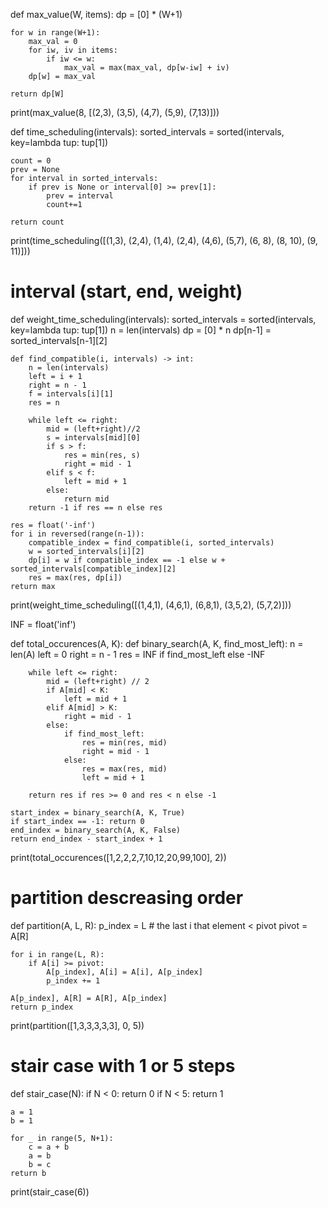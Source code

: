 def max_value(W, items):
    dp = [0] * (W+1)

    for w in range(W+1):
        max_val = 0
        for iw, iv in items:
            if iw <= w:
                max_val = max(max_val, dp[w-iw] + iv)
        dp[w] = max_val
    
    return dp[W]


print(max_value(8, [(2,3), (3,5), (4,7), (5,9), (7,13)]))


def time_scheduling(intervals):
    sorted_intervals = sorted(intervals, key=lambda tup: tup[1])

    count = 0
    prev = None
    for interval in sorted_intervals:
        if prev is None or interval[0] >= prev[1]:
            prev = interval
            count+=1

    return count

print(time_scheduling([(1,3), (2,4), (1,4), (2,4), (4,6), (5,7), (6, 8), (8, 10), (9, 11)]))

# interval (start, end, weight)
def weight_time_scheduling(intervals):
    sorted_intervals = sorted(intervals, key=lambda tup: tup[1])
    n = len(intervals)
    dp = [0] * n
    dp[n-1] = sorted_intervals[n-1][2]

    def find_compatible(i, intervals) -> int: 
        n = len(intervals)
        left = i + 1
        right = n - 1
        f = intervals[i][1]
        res = n

        while left <= right:
            mid = (left+right)//2
            s = intervals[mid][0] 
            if s > f:
                res = min(res, s)
                right = mid - 1
            elif s < f:
                left = mid + 1
            else:
                return mid
        return -1 if res == n else res

    res = float('-inf')
    for i in reversed(range(n-1)):
        compatible_index = find_compatible(i, sorted_intervals)
        w = sorted_intervals[i][2]
        dp[i] = w if compatible_index == -1 else w + sorted_intervals[compatible_index][2]
        res = max(res, dp[i])
    return max

print(weight_time_scheduling([(1,4,1), (4,6,1), (6,8,1), (3,5,2), (5,7,2)]))
        
INF = float('inf')

def total_occurences(A, K):
    def binary_search(A, K, find_most_left):
        n = len(A) 
        left = 0 
        right = n - 1
        res = INF if find_most_left else -INF

        while left <= right:
            mid = (left+right) // 2
            if A[mid] < K:
                left = mid + 1 
            elif A[mid] > K:
                right = mid - 1
            else:
                if find_most_left:
                    res = min(res, mid)
                    right = mid - 1
                else:
                    res = max(res, mid)
                    left = mid + 1
                
        return res if res >= 0 and res < n else -1

    start_index = binary_search(A, K, True)
    if start_index == -1: return 0
    end_index = binary_search(A, K, False)
    return end_index - start_index + 1

print(total_occurences([1,2,2,2,7,10,12,20,99,100], 2))


# partition descreasing order
def partition(A, L, R):
    p_index = L # the last i that element < pivot
    pivot = A[R]

    for i in range(L, R):
        if A[i] >= pivot:
            A[p_index], A[i] = A[i], A[p_index]
            p_index += 1

    A[p_index], A[R] = A[R], A[p_index]
    return p_index

print(partition([1,3,3,3,3,3], 0, 5))

# stair case with 1 or 5 steps
def stair_case(N):
    if N < 0:
        return 0
    if N < 5:
        return 1

    a = 1
    b = 1
    
    for _ in range(5, N+1):
        c = a + b 
        a = b
        b = c
    return b

print(stair_case(6))